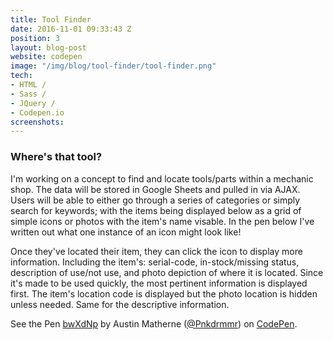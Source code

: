 ```yaml
---
title: Tool Finder
date: 2016-11-01 09:33:43 Z
position: 3
layout: blog-post
website: codepen
image: "/img/blog/tool-finder/tool-finder.png"
tech:
- HTML /
- Sass /
- JQuery /
- Codepen.io
screenshots: 
---
```


<style type="text/css">
  	.portfolio .screenshots {
  		display: none;
  	}
</style>

### Where's that tool?

I'm working on a concept to find and locate tools/parts within a mechanic shop. The data will be stored in Google Sheets and pulled in via AJAX. Users will be able to either go through a series of categories or simply search for keywords; with the items being displayed below as a grid of simple icons or photos with the item's name visable. In the pen below I've written out what one instance of an icon might look like!

<!--break-->

Once they've located their item, they can click the icon to display more information. Including the item's: serial-code, in-stock/missing status, description of use/not use, and photo depiction of where it is located. Since it's made to be used quickly, the most pertinent information is displayed first. The item's location code is displayed but the photo location is hidden unless needed. Same for the descriptive information. 



<p data-height="500" data-theme-id="0" data-slug-hash="bwXdNp" data-default-tab="result" data-user="Pnkdrmmr" data-embed-version="2" data-pen-title="bwXdNp" data-preview="true" class="codepen">See the Pen <a href="http://codepen.io/Pnkdrmmr/pen/bwXdNp/">bwXdNp</a> by Austin Matherne (<a href="http://codepen.io/Pnkdrmmr">@Pnkdrmmr</a>) on <a href="http://codepen.io">CodePen</a>.</p>
<script async src="https://production-assets.codepen.io/assets/embed/ei.js"></script>